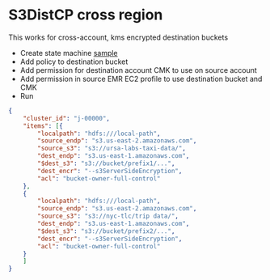 # S3DistCP cross region

This works for cross-account, kms encrypted destination buckets

* Create state machine [sample](stepfunctions.json)
* Add policy to destination bucket
* Add permission for destination account CMK to use on source account
* Add permission in source EMR EC2 profile to use destination bucket and CMK
* Run

````json
{
    "cluster_id": "j-00000",
    "items": [{
        "localpath": "hdfs:///local-path",
        "source_endp": "s3.us-east-2.amazonaws.com",
        "source_s3": "s3://ursa-labs-taxi-data/",
        "dest_endp": "s3.us-east-1.amazonaws.com",
        "$dest_s3": "s3://bucket/prefix1/...",
        "dest_encr": "--s3ServerSideEncryption",
        "acl": "bucket-owner-full-control"
    },
    {
        "localpath": "hdfs:///local-path",
        "source_endp": "s3.us-east-2.amazonaws.com",
        "source_s3": "s3://nyc-tlc/trip data/",
        "dest_endp": "s3.us-east-1.amazonaws.com",
        "$dest_s3": "s3://bucket/prefix2/...",
        "dest_encr": "--s3ServerSideEncryption",
        "acl": "bucket-owner-full-control"
    }
    ]
}
````